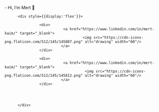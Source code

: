 
<div>
- Hi, I’m Mert 👋 

          <div style={{display:'flex'}}>

                    <div>
                               <a href="https://www.linkedin.com/in/mert-kaim/" target="_blank">
                                        <img src="https://cdn-icons-png.flaticon.com/512/145/145807.png" alt="drawing" width="60"/>
                              </a>
                    </div> 

                    <div>
                               <a href="https://www.linkedin.com/in/mert-kaim/" target="_blank">
                                         <img src="https://cdn-icons-png.flaticon.com/512/145/145812.png" alt="drawing" width="60"/>
                              </a>
                    </div>




          </div>

</div>

          


